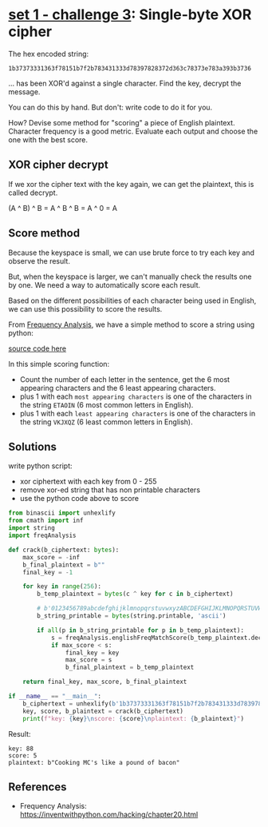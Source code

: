 # **[set 1 - challenge 3](https://cryptopals.com/sets/1/challenges/3): Single-byte XOR cipher**

The hex encoded string:

```hex
1b37373331363f78151b7f2b783431333d78397828372d363c78373e783a393b3736
```

... has been XOR'd against a single character. Find the key, decrypt the message.

You can do this by hand. But don't: write code to do it for you.

How? Devise some method for "scoring" a piece of English plaintext. Character frequency is a good metric. Evaluate each output and choose the one with the best score.

## XOR cipher decrypt

If we xor the cipher text with the key again, we can get the plaintext, this is called decrypt.

(A ^ B) ^ B = A ^ B ^ B = A ^ 0 = A

## Score method

Because the keyspace is small, we can use brute force to try each key and observe the result.

But, when the keyspace is larger, we can't manually check the results one by one. We need a way to automatically score each result.

Based on the different possibilities of each character being used in English, we can use this possibility to score the results.

From [Frequency Analysis](https://inventwithpython.com/hacking/chapter20.html), we have a simple method to score a string using python:

[source code here](./freqAnalysis.py)

In this simple scoring function:

- Count the number of each letter in the sentence, get the 6 most appearing characters and the 6 least appearing characters.
- plus 1 with each `most appearing characters` is one of the characters in the string `ETAOIN` (6 most common letters in English).
- plus 1 with each `least appearing characters` is one of the characters in the string `VKJXQZ` (6 least common letters in English).

## Solutions

write python script:

- xor ciphertext with each key from 0 - 255
- remove xor-ed string that has non printable characters
- use the python code above to score

```python
from binascii import unhexlify
from cmath import inf
import string
import freqAnalysis

def crack(b_ciphertext: bytes):
    max_score = -inf
    b_final_plaintext = b""
    final_key = -1

    for key in range(256):
        b_temp_plaintext = bytes(c ^ key for c in b_ciphertext)

        # b'0123456789abcdefghijklmnopqrstuvwxyzABCDEFGHIJKLMNOPQRSTUVWXYZ!"#$%&\'()*+,-./:;<=>?@[\\]^_`{|}~ \t\n\r\x0b\x0c'
        b_string_printable = bytes(string.printable, 'ascii')

        if all(p in b_string_printable for p in b_temp_plaintext):
            s = freqAnalysis.englishFreqMatchScore(b_temp_plaintext.decode('ascii'))
            if max_score < s:
                final_key = key
                max_score = s
                b_final_plaintext = b_temp_plaintext

    return final_key, max_score, b_final_plaintext

if __name__ == "__main__":
    b_ciphertext = unhexlify(b'1b37373331363f78151b7f2b783431333d78397828372d363c78373e783a393b3736')
    key, score, b_plaintext = crack(b_ciphertext)
    print(f"key: {key}\nscore: {score}\nplaintext: {b_plaintext}")
```

Result:

```text
key: 88
score: 5
plaintext: b"Cooking MC's like a pound of bacon"
```

## References

- Frequency Analysis: <https://inventwithpython.com/hacking/chapter20.html>
